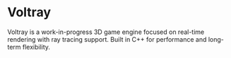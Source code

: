 # Voltray
Voltray is a work-in-progress 3D game engine focused on real-time rendering with ray tracing support. Built in C++ for performance and long-term flexibility.
